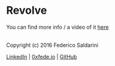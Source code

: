 # Revolve
You can find more info / a video of it [here](http://0xfede.io/index.php/project/revolve/)


<br>
Copyright (c) 2016 Federico Saldarini

[LinkedIn][l1] | [0xfede.io][l2] | [GitHub][l3]

[l1]: https://www.linkedin.com/in/federicosaldarini
[l2]: http://0xfede.io
[l3]: https://github.com/saldavonschwartz

